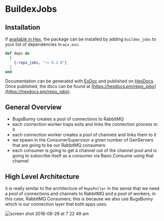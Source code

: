 # BuildexJobs

## Installation

If [available in Hex](https://hex.pm/docs/publish), the package can be installed
by adding `buildex_jobs` to your list of dependencies in `mix.exs`:

```elixir
def deps do
  [
    {:repo_jobs, "~> 0.1.0"}
  ]
end
```

Documentation can be generated with [ExDoc](https://github.com/elixir-lang/ex_doc)
and published on [HexDocs](https://hexdocs.pm). Once published, the docs can
be found at [https://hexdocs.pm/repo_jobs](https://hexdocs.pm/repo_jobs).

## General Overview

  - BugsBunny creates a pool of connections to RabbitMQ
  - each connection worker traps exits and links the connection process to it
  - each connection worker creates a pool of channels and links them to it
  - we spawn in the ConsumerSupervisor a given number of GenServers that are going to be our RabbitMQ consumers
  - each consumer is going to get a channel out of the channel pool and is going to subscribe itself as a consumer via Basic.Consume using that channel

## High Level Architecture

it is really similar to the architecture of `RepoPoller` in the sense that we need a pool of connections and channels to RabbitMQ and a pool of workers, in this case, RabbitMQ Consumers; this is because we also use BugsBunny which is our connection layer that both apps uses.

![screen shot 2018-08-29 at 7 22 49 am](https://user-images.githubusercontent.com/1157892/44787334-7a2e5d80-ab5c-11e8-86c4-16f7e5de3275.png)
